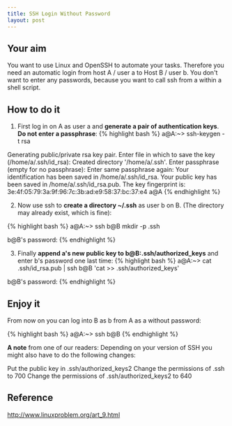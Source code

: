 ```yaml
---
title: SSH Login Without Password
layout: post
---
```

## Your aim
You want to use Linux and OpenSSH to automate your tasks. Therefore you need an automatic login from host A / user a to Host B / user b. You don't want to enter any passwords, because you want to call ssh from a within a shell script.

## How to do it

1. First log in on A as user a and **generate a pair of authentication keys**. **Do not enter a passphrase**:
  {% highlight bash %}
  a@A:~> ssh-keygen -t rsa

  Generating public/private rsa key pair.
  Enter file in which to save the key (/home/a/.ssh/id_rsa):
  Created directory '/home/a/.ssh'.
  Enter passphrase (empty for no passphrase):
  Enter same passphrase again:
  Your identification has been saved in /home/a/.ssh/id_rsa.
  Your public key has been saved in /home/a/.ssh/id_rsa.pub.
  The key fingerprint is:
  3e:4f:05:79:3a:9f:96:7c:3b:ad:e9:58:37:bc:37:e4 a@A
  {% endhighlight %}

2. Now use ssh to **create a directory ~/.ssh** as user b on B. (The directory may already exist, which is fine):

  {% highlight bash %}
  a@A:~> ssh b@B mkdir -p .ssh

  b@B's password:
  {% endhighlight %}

3. Finally **append a's new public key to b@B:.ssh/authorized_keys** and enter b's password one last time:
  {% highlight bash %}
  a@A:~> cat .ssh/id_rsa.pub | ssh b@B 'cat >> .ssh/authorized_keys'

  b@B's password:
  {% endhighlight %}

## Enjoy it

From now on you can log into B as b from A as a without password:

  {% highlight bash %}
  a@A:~> ssh b@B
  {% endhighlight %}

**A note** from one of our readers: Depending on your version of SSH you might also have to do the following changes:

Put the public key in .ssh/authorized_keys2
Change the permissions of .ssh to 700
Change the permissions of .ssh/authorized_keys2 to 640

## Reference
http://www.linuxproblem.org/art_9.html
